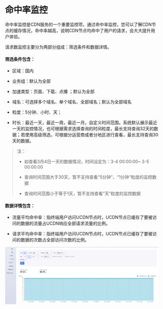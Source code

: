 # 命中率监控

命中率监控是CDN服务的一个重要监控项，通过命中率监控，您可以了解CDN节点的缓存情况，命中率越高，说明CDN节点均命中了用户的请求，会大大提升用户体验。

请求数监控主要分为两部分组成：筛选条件和数据详情。

#### 筛选条件包含：

* 区域：国内

* 业务组：默认为全部

* 加速类型：页面、下载、点播 ；默认为全部

* 域名：可选择多个域名、单个域名、全部域名；默认为全部域名

* 粒度：5分钟、小时、天；

* 时长：最近一天，最近一周，最近一月，自定义时间范围。系统默认展示最近一天的监控情况，也可根据需求选择查询的时间粒度，最长支持查询32天的数据；若使用高级筛选，可根据分运营商或者分地区进行查看，最长支持查询30天的数据。

>注：
>
>* 如查看3月4日一天的数据情况，时间设定为：3-4 00:00:00~ 3-5 00:00:00
>
>* 查询时间范围大于30天，暂不支持查看“5分钟”、“1分钟”粒度的监控数据
>* 查询时间范围小于等于1天，暂不支持查看”天“粒度的监控数据


#### 数据详情包含：

* 流量平均命中率：指终端用户访问UCDN节点时，UCDN节点已缓存了要被访问的数据的流量占UCDN响应全部请求流量的比例。

* 请求平均命中率：指终端用户访问UCDN节点时，UCDN节点已缓存了要被访问的数据的次数占全部访问次数的比例。

  

![2022-命中率监控.png](../images/2022-命中率监控.png)
